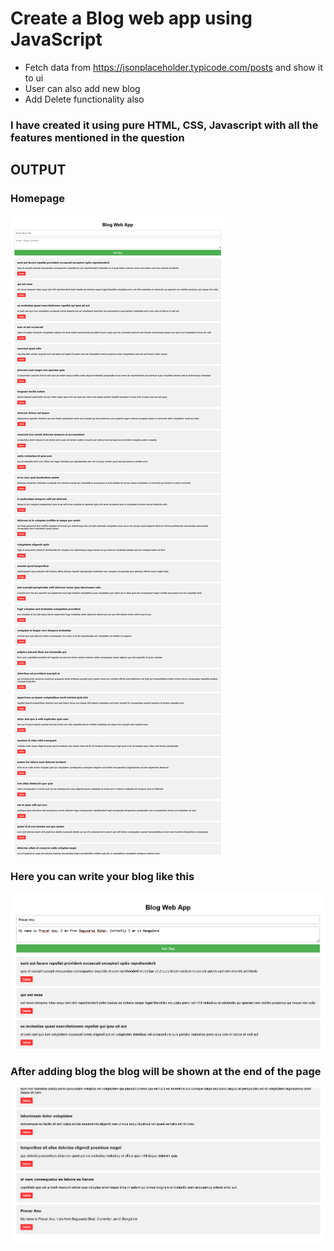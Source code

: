 # Create a Blog web app using JavaScript 
- Fetch data from https://jsonplaceholder.typicode.com/posts and show it to ui
- User can also add new blog
- Add Delete functionality also



### I have created it using pure HTML, CSS, Javascript with all the features mentioned in the question


## OUTPUT
### Homepage
![Homepage](./output1.png)

### Here you can write your blog like this
![Writing Blog](./output2.png)

### After adding blog the blog will be shown at the end of the page
![Newly Added blog](./output3.png)